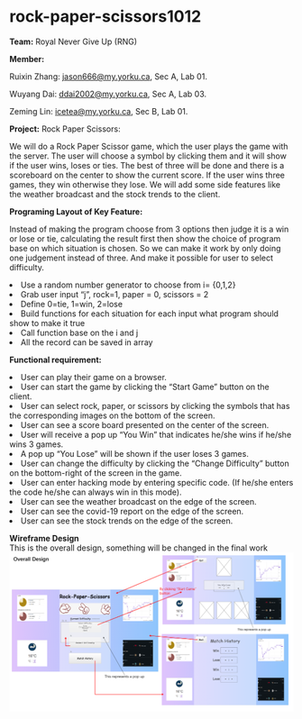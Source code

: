 # rock-paper-scissors1012
**Team:** Royal Never Give Up (RNG)

**Member:**

Ruixin Zhang: jason666@my.yorku.ca, Sec A, Lab 01.

Wuyang Dai: ddai2002@my.yorku.ca, Sec A, Lab 03.

Zeming Lin: icetea@my.yorku.ca, Sec B, Lab 01.

**Project:** Rock Paper Scissors:

We will do a Rock Paper Scissor game, which the user plays the game with the server. The user will choose a symbol by clicking them and it will show if the user wins, loses or ties. The best of three will be done and there is a scoreboard on the center to show the current score. If the user wins three games, they win otherwise they lose. We will add some side features like the weather broadcast and the stock trends to the client.

**Programing Layout of Key Feature:**

Instead of making the program choose from 3 options then judge it is a win or lose or tie, calculating the result first then show the choice of program base on which situation is chosen. So we can make it work by only doing one judgement instead of three. And make it possible for user to select difficulty.

<li>Use a random number generator to choose from i= {0,1,2}
<li>Grab user input “j”, rock=1, paper = 0, scissors = 2
<li>Define 0=tie, 1=win, 2=lose
<li>Build functions for each situation for each input what program should show to make it true
<li>Call function base on the i and j
<li>All the record can be saved in array 

**Functional requirement:**

<li>User can play their game on a browser.
<li>User can start the game by clicking the “Start Game” button on the client.
<li>User can select rock, paper, or scissors by clicking the symbols that has the corresponding images on the bottom of the screen.
<li>User can see a score board presented on the center of the screen.
<li>User will receive a pop up “You Win” that indicates he/she wins if he/she wins 3 games.
<li>A pop up “You Lose” will be shown if the user loses 3 games.
<li>User can change the difficulty by clicking the “Change Difficulty” button on the bottom-right of the screen in the game.
<li>User can enter hacking mode by entering specific code. (If he/she enters the code he/she can always win in this mode).
<li>User can see the weather broadcast on the edge of the screen.
<li>User can see the covid-19 report on the edge of the screen.
<li>User can see the stock trends on the edge of the screen.

**Wireframe Design**<br>
This is the overall design, something will be changed in the final work
<img src="Wireframes/Overall Design.jpg"/>
